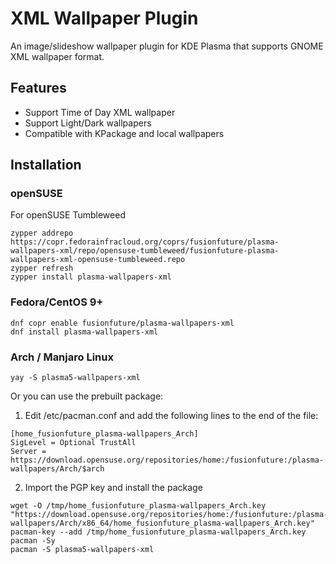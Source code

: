 <!--
SPDX-FileCopyrightText: none

SPDX-License-Identifier: CC0-1.0
-->

# XML Wallpaper Plugin

An image/slideshow wallpaper plugin for KDE Plasma that supports GNOME XML wallpaper format.


## Features

- Support Time of Day XML wallpaper
- Support Light/Dark wallpapers
- Compatible with KPackage and local wallpapers

## Installation

### openSUSE

For openSUSE Tumbleweed

```shell
zypper addrepo https://copr.fedorainfracloud.org/coprs/fusionfuture/plasma-wallpapers-xml/repo/opensuse-tumbleweed/fusionfuture-plasma-wallpapers-xml-opensuse-tumbleweed.repo
zypper refresh
zypper install plasma-wallpapers-xml
```


### Fedora/CentOS 9+

```shell
dnf copr enable fusionfuture/plasma-wallpapers-xml
dnf install plasma-wallpapers-xml
```

### Arch / Manjaro Linux

```shell
yay -S plasma5-wallpapers-xml
```

Or you can use the prebuilt package:

1. Edit /etc/pacman.conf and add the following lines to the end of the file:

```
[home_fusionfuture_plasma-wallpapers_Arch]
SigLevel = Optional TrustAll
Server = https://download.opensuse.org/repositories/home:/fusionfuture:/plasma-wallpapers/Arch/$arch
```

2. Import the PGP key and install the package

```shell
wget -O /tmp/home_fusionfuture_plasma-wallpapers_Arch.key "https://download.opensuse.org/repositories/home:/fusionfuture:/plasma-wallpapers/Arch/x86_64/home_fusionfuture_plasma-wallpapers_Arch.key"
pacman-key --add /tmp/home_fusionfuture_plasma-wallpapers_Arch.key
pacman -Sy
pacman -S plasma5-wallpapers-xml
```
